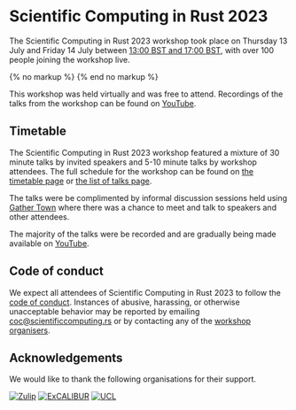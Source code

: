 # Scientific Computing in Rust 2023

The Scientific Computing in Rust 2023 workshop took place on Thursday 13 July and Friday 14
July between <a href='javascript:toggle_times()'>13:00 BST and 17:00 BST</a>, with
over 100 people joining the workshop live.

<div id='other-timezones' style='display:none; border:2px solid #FF8800;padding:10px'>
<small><a href='javascript:toggle_times()'>Hide timezone info</a></small>

13:00 to 17:00 BST (British Summer Time / UTC+1) on 13 July is:

- 12:00 to 16:00 GMT [UTC&plusmn;0]
- 05:00 to 09:00 Pacific time [UTC-7]
- 06:00 to 10:00 Mountain time [UTC-6]
- 07:00 to 11:00 Central time [UTC-5]
- 08:00 to 12:00 Eastern time [UTC-4]
- 13:00 to 17:00 Western European time [UTC+1]
- 14:00 to 18:00 Central European time [UTC+2]
- 15:00 to 19:00 Eastern European time [UTC+3]
- <time 13:00> to <time 17:00> <timeselector>


</div>
{% no markup %}
<script type='text/javascript'>
function toggle_times() {
    if (document.getElementById("other-timezones").style.display == 'none') {
        document.getElementById("other-timezones").style.display = 'block'
    } else {
        document.getElementById("other-timezones").style.display = 'none'
    }
}
</script>
{% end no markup %}

This workshop was held virtually and was free to attend. Recordings of the talks
from the workshop can be found on [YouTube](https://www.youtube.com/@ScientificComputinginRust).

## Timetable
The Scientific Computing in Rust 2023 workshop featured a mixture of 30 minute talks by invited
speakers and 5-10 minute talks by workshop attendees. The full schedule for the workshop can be
found on [the timetable page](/2023/timetable.html) or [the list of talks page](/2023/talklist.html).

The talks were be complimented by informal discussion sessions held using
[Gather Town](/2023/gather-town.md) where there was a chance to meet and talk to speakers and
other attendees.

The majority of the talks were be recorded and are gradually being made available on
[YouTube](https://www.youtube.com/@ScientificComputinginRust).

## Code of conduct
We expect all attendees of Scientific Computing in Rust 2023 to follow the [code of conduct](/code-of-conduct.md).
Instances of abusive, harassing, or otherwise unacceptable behavior may be reported by emailing
[coc@scientificcomputing.rs](mailto:coc@scientificcomputing.rs) or by contacting any of the [workshop organisers](/2023/team.md).

## Acknowledgements
We would like to thank the following organisations for their support.

[<img class='ackn' src='/img/zulip.png' alt='Zulip' title='Zulip is an open-source modern team chat app designed to keep both live and asynchronous conversations organized.'>](https://zulip.com/)
[<img class='ackn' src='/img/excalibur.png' alt='ExCALIBUR' title='ExCALIBUR is a UK research programme that aims to deliver the next generation of high-performance simulation software for the highest-priority fields in UK research.'>](https://excalibur.ac.uk/)
[<img class='ackn' src='/img/ucl.png' alt='UCL' title='University College London (UCL) is a university in central London.'>](https://ucl.ac.uk/)
